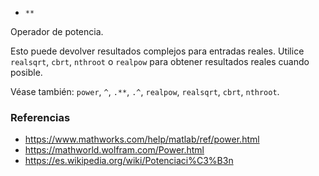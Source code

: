 * `**`

Operador de potencia.

Esto puede devolver resultados complejos para entradas reales. Utilice `realsqrt`,
`cbrt`, `nthroot` o `realpow` para obtener resultados reales cuando
posible.

Véase también: `power`, `^`, `.**`, `.^`, `realpow`, `realsqrt`, `cbrt`, `nthroot`.

### Referencias

* https://www.mathworks.com/help/matlab/ref/power.html
* https://mathworld.wolfram.com/Power.html
* https://es.wikipedia.org/wiki/Potenciaci%C3%B3n
